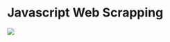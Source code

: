 # Javascript Web Scrapping

<img src=https://camo.githubusercontent.com/38dcfecf3680ab9bfa8058ee58bd7eb65e54e034d154627dc307fc89f0611f25/68747470733a2f2f692e6d6f72696f682e636f6d2f323032302f30312f33302f3239326363626638393235332e6a7067>
